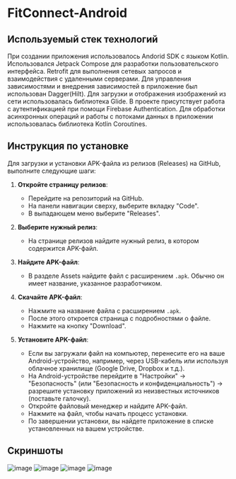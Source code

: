 # FitConnect-Android
## Используемый стек технологий ##
При создании приложения использовалось Andorid SDK c языком Kotlin. Использовался Jetpack Compose для разработки пользовательского интерфейса. Retrofit для выполнения сетевых запросов и взаимодействия с удаленными серверами. Для управления зависимостями и внедрения зависимостей в приложение был использован Dagger(Hilt).  Для загрузки и отображения изображений из сети использовалась библиотека Glide. В проекте присутствует работа с аутентификацией при помощи Firebase Authentication. Для обработки асинхронных операций и работы с потоками данных в приложении использовалась библиотека Kotlin Coroutines.

## Инструкция по установке ## 

Для загрузки и установки APK-файла из релизов (Releases) на GitHub, выполните следующие шаги:

1. **Откройте страницу релизов**:
   - Перейдите на репозиторий на GitHub.
   - На панели навигации сверху, выберите вкладку "Code".
   - В выпадающем меню выберите "Releases".

2. **Выберите нужный релиз**:
   - На странице релизов найдите нужный релиз, в котором содержится APK-файл.

3. **Найдите APK-файл**:
   - В разделе Assets найдите файл с расширением `.apk`. Обычно он имеет название, указанное разработчиком.

4. **Скачайте APK-файл**:
   - Нажмите на название файла с расширением `.apk`.
   - После этого откроется страница с подробностями о файле.
   - Нажмите на кнопку "Download".

5. **Установите APK-файл**:
   - Если вы загружали файл на компьютер, перенесите его на ваше Android-устройство, например, через USB-кабель или используя облачное хранилище (Google Drive, Dropbox и т.д.).
   - На Android-устройстве перейдите в "Настройки" -> "Безопасность" (или "Безопасность и конфиденциальность") -> разрешите установку приложений из неизвестных источников (поставьте галочку).
   - Откройте файловый менеджер и найдите APK-файл.
   - Нажмите на файл, чтобы начать процесс установки.
   - По завершении установки, вы найдете приложение в списке установленных на вашем устройстве.

## Скриншоты ##
![image](https://github.com/Dallas-Club-of-Hackathoners/FitConnect-Android/assets/90094274/1c1d4ed1-3510-4e43-926f-6641c7a42a55)
![image](https://github.com/Dallas-Club-of-Hackathoners/FitConnect-Android/assets/90094274/498a847c-09b4-429a-9394-9b156ba1f6f2)
![image](https://github.com/Dallas-Club-of-Hackathoners/FitConnect-Android/assets/90094274/5e9414cb-8b6d-412b-8049-6444fa4bcb72)
![image](https://github.com/Dallas-Club-of-Hackathoners/FitConnect-Android/assets/90094274/252171c4-39cd-4a14-86ed-f1c2f0537807)

